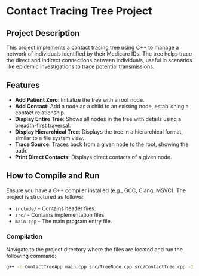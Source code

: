 # Contact Tracing Tree Project

## Project Description
This project implements a contact tracing tree using C++ to manage a network of individuals identified by their Medicare IDs. The tree helps trace the direct and indirect connections between individuals, useful in scenarios like epidemic investigations to trace potential transmissions.

## Features
- **Add Patient Zero**: Initialize the tree with a root node.
- **Add Contact**: Add a node as a child to an existing node, establishing a contact relationship.
- **Display Entire Tree**: Shows all nodes in the tree with details using a breadth-first traversal.
- **Display Hierarchical Tree**: Displays the tree in a hierarchical format, similar to a file system view.
- **Trace Source**: Traces back from a given node to the root, showing the path.
- **Print Direct Contacts**: Displays direct contacts of a given node.

## How to Compile and Run
Ensure you have a C++ compiler installed (e.g., GCC, Clang, MSVC). The project is structured as follows:

- `include/` - Contains header files.
- `src/` - Contains implementation files.
- `main.cpp` - The main program entry file.

### Compilation
Navigate to the project directory where the files are located and run the following command:

```bash
g++ -o ContactTreeApp main.cpp src/TreeNode.cpp src/ContactTree.cpp -I include
